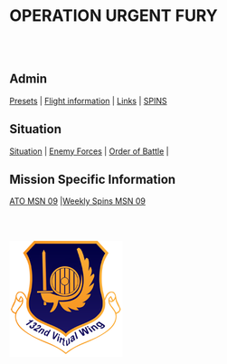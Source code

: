 # OPERATION URGENT FURY

<br>
<br>






## Admin
[Presets](/Docs/Presets.md)  | [Flight information](/Docs/Flights.md) | [Links](/Docs/Links.md) | [SPINS](/Docs/SPINS.md)

## Situation
[Situation](/Docs/Situation.md) |  [Enemy Forces](/Docs/Enemy.md)  |  [Order of Battle](/Docs/OOB.md) |

## Mission Specific Information
[ATO MSN 09](/Docs/ATO_09.md) |[Weekly Spins MSN 09](/Docs/SPINS_09.md)





<br>
<br>




![132nd Logo](/Images/132ndLogosmall.png)
